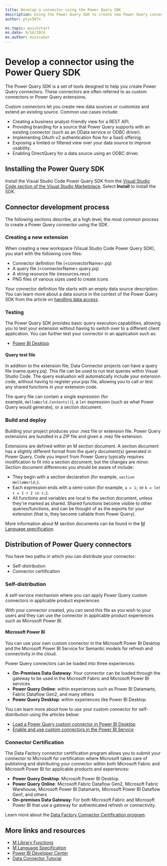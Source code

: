 ```yaml
---
title: Develop a connector using the Power Query SDK
description: Using the Power Query SDK to create new Power Query connectors
author: ptyx507x

ms.topic: quickstart
ms.date: 9/16/2024
ms.author: miescobar
---
```


# Develop a connector using the Power Query SDK

The Power Query SDK is a set of tools designed to help you create Power Query connectors. These connectors are often referred to as custom connectors or Power Query extensions.

Custom connectors let you create new data sources or customize and extend an existing source. Common use cases include:

* Creating a business analyst-friendly view for a REST API.
* Providing branding for a source that Power Query supports with an existing connector (such as an OData service or ODBC driver).
* Implementing OAuth v2 authentication flow for a SaaS offering.
* Exposing a limited or filtered view over your data source to improve usability.
* Enabling DirectQuery for a data source using an ODBC driver.

## Installing the Power Query SDK

Install the Visual Studio Code Power Query SDK from the [Visual Studio Code section of the Visual Studio Marketplace](https://aka.ms/powerquerysdk). Select **Install** to install the SDK.

## Connector development process

The following sections describe, at a high level, the most common process to create a Power Query connector using the SDK.

### Creating a new extension

When creating a new workspace (Visual Studio Code Power Query SDK), you start with the following core files:

* Connector definition file (\<connectorName>.pq)
* A query file (\<connectorName>.query.pq)
* A string resource file (resources.resx)
* PNG files of various sizes used to create icons

Your connector definition file starts with an empty data source description. You can learn more about a data source in the context of the Power Query SDK from the article on [handling data access](HandlingDataAccess.md#data-source-kind).

### Testing

The Power Query SDK provides basic query execution capabilities, allowing you to test your extension without having to switch over to a different client application. You can further test your connector in an application such as:

* [Power BI Desktop](/power-bi/connect-data/desktop-connector-extensibility)

#### Query test file

In addition to the extension file, Data Connector projects can have a query file (name.query.pq). This file can be used to run test queries within Visual Studio Code. The query evaluation will automatically include your extension code, without having to register your.pqx file, allowing you to call or test any shared functions in your extension code.

The query file can contain a single expression (for example, `HelloWorld.Contents()`), a `let` expression (such as what Power Query would generate), or a section document.

### Build and deploy

Building your project produces your .mez file or extension file. Power Query extensions are bundled in a ZIP file and given a .mez file extension. 

Extensions are defined within an M section document. A section document has a slightly different format from the query document(s) generated in Power Query. Code you import from Power Query typically requires modification to fit into a section document, but the changes are minor. Section document differences you should be aware of include:

* They begin with a section declaration (for example, `section HelloWorld;`).
* Each expression ends with a semi-colon (for example, `a = 1;` or `b = let c = 1 + 2 in c;`).
* All functions and variables are local to the section document, unless they're marked as shared. Shared functions become visible to other queries/functions, and can be thought of as the exports for your extension (that is, they become callable from Power Query).

More information about M section documents can be found in the [M Language specification](/powerquery-m/m-spec-sections).

## Distribution of Power Query connectors

You have two paths in which you can distribute your connector:
* Self-distribution
* Connector certification

### Self-distribution

A self-service mechanism where you can apply Power Query custom connectors in applicable product experiences

With your connector created, you can send this file as you wish to your users and they can use the connector in applicable product experiences such as Microsoft Power BI.

#### Microsoft Power BI
 You can use your own custom connector in the Microsoft Power BI Desktop and the Microsoft Power BI Service for Semantic models for refresh and connectivity in the cloud.

Power Query connectors can be loaded into three experiences:
* **On-Premises Data Gateway**: Your connector can be loaded through the gateway to be used in the Microsoft Fabric and Microsoft Power BI services
* **Power Query Online**: within experiences such as Power BI Datamarts, Fabric Dataflow Gen2, and many others
* **Power Query Desktop**: within experiences like Power BI Desktop.

You can learn more about how to use your custom connector for self-distribution using the articles below:
* [Load a Power Query custom connector in Power BI Desktop](/power-bi/connect-data/desktop-connector-extensibility)
* [Enable and use custom connectors in the Power BI Service](/power-bi/connect-data/service-gateway-custom-connectors)

### Connector Certification

The Data Factory connector certification program allows you to submit your connector to Microsoft for certification where Microsoft takes care of publishing and distributing your connector within both Microsoft Fabric and Microsoft Power BI for applicable products and experiences:
* **Power Query Desktop**:  Microsoft Power BI Desktop.
* **Power Query Online**: Microsoft Fabric Dataflow Gen2, Microsoft Fabric Warehouse, Microsoft Power BI Datamarts, Microsoft Power BI Dataflow Gen1, and others
* **On-premises Data Gateway**: For both Microsoft Fabric and Microsoft Power BI that use a gateway for authenticated refresh or connectivity.

Learn more about the [Data Factory Connector Certification program](/fabric/data-factory/connector-certification).

## More links and resources

* [M Library Functions](/powerquery-m/power-query-m-function-reference)
* [M Language Specification](/powerquery-m/power-query-m-language-specification)
* [Power BI Developer Center](https://powerbi.microsoft.com/developers/)
* [Data Connector Tutorial](samples/trippin/readme.md)
